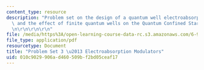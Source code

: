 ```yaml
---
content_type: resource
description: "Problem set on the design of a quantum well electroabsorption modulator\
  \ and the effect of finite quantum wells on the Quantum Confined Stark Effect. \r\
  \n\r\n\r\n\r\n"
file: /media/https%3A/open-learning-course-data-rc.s3.amazonaws.com/6-977-semiconductor-optoelectronics-theory-and-design-fall-2002/010c9029906ad460509bf2bd05ceaf17_ps3b.pdf
file_type: application/pdf
resourcetype: Document
title: "Problem Set 3 \u2013 Electroabsorption Modulators"
uid: 010c9029-906a-d460-509b-f2bd05ceaf17
---
```


